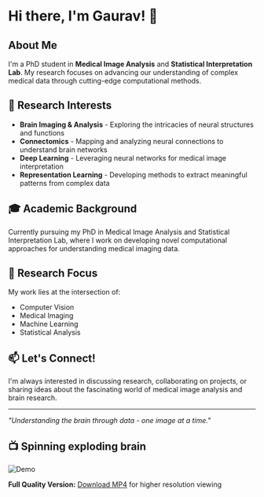 # Hi there, I'm Gaurav! 👋

## About Me

I'm a PhD student in **Medical Image Analysis** and **Statistical Interpretation Lab**. My research focuses on advancing our understanding of complex medical data through cutting-edge computational methods.

## 🧠 Research Interests

- **Brain Imaging & Analysis** - Exploring the intricacies of neural structures and functions
- **Connectomics** - Mapping and analyzing neural connections to understand brain networks
- **Deep Learning** - Leveraging neural networks for medical image interpretation
- **Representation Learning** - Developing methods to extract meaningful patterns from complex data

## 🎓 Academic Background

Currently pursuing my PhD in Medical Image Analysis and Statistical Interpretation Lab, where I work on developing novel computational approaches for understanding medical imaging data.

## 🔬 Research Focus

My work lies at the intersection of:
- Computer Vision
- Medical Imaging
- Machine Learning
- Statistical Analysis

## 📫 Let's Connect!

I'm always interested in discussing research, collaborating on projects, or sharing ideas about the fascinating world of medical image analysis and brain research.

---

*"Understanding the brain through data - one image at a time."*

## 📺 Spinning exploding brain

![Demo](output.gif)


**Full Quality Version:** [Download MP4](output.mp4) for higher resolution viewing

